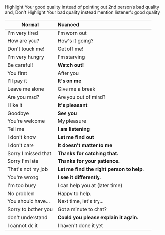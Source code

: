 Highlight Your good quality instead of pointing out 2nd person's bad quality and,
Don't Highlight Your bad quality instead mention listener's good quality

| Normal              | Nuanced                                   |     |
| ------------------- | :---------------------------------------- | --- |
| I'm very tired      | I'm worn out                              |     |
| How are you?        | How's it going?                           |     |
| Don't touch me!     | Get off me!                               |     |
| I'm very hungry     | I'm starving                              |     |
| Be careful!<br>     | **Watch out!**                            |     |
| You first <br>      | After you                                 |     |
| I'll pay it<br>     | **It's on me**                            |     |
| Leave me alone<br>  | Give me a break                           |     |
| Are you mad?        | Are you out of mind?                      |     |
| I like it           | **It's pleasant**                         |     |
| Goodbye             | **See you**                               |     |
| You're welcome      | My pleasure                               |     |
| Tell me             | **I am listening**                        |     |
| I don't know        | **Let me find out**                       |     |
| I don't care        | **It doesn't matter to me**               |     |
| Sorry I missed that | **Thanks for catching that.**             |     |
| Sorry I'm late      | **Thanks for your patience.**             |     |
| That's not my job   | **Let me find the right person to help**. |     |
| You're wrong        | **I see it differently.**                 |     |
| I'm too busy        | I can help you at (later time)            |     |
| No problem          | Happy to help.                            |     |
| You should have...  | Next time, let's try...                   |     |
| Sorry to bother you | Got a minute to chat?                     |     |
| don't understand    | **Could you please explain it again.**    |     |
| I cannot do it      | I haven't done it yet                     |     |